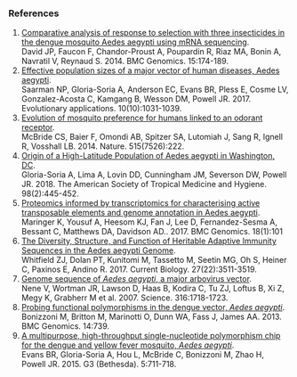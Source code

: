 ### References

1.  [Comparative analysis of response to selection with three
    insecticides in the dengue mosquito Aedes aegypti using mRNA
    sequencing](http://europepmc.org/abstract/MED/24593293).\
    David JP, Faucon F, Chandor-Proust A, Poupardin R, Riaz MA, Bonin A,
    Navratil V, Reynaud S. 2014. BMC Genomics. 15:174-189.
2.  [Effective population sizes of a major vector of human diseases,
    Aedes aegypti](http://europepmc.org/abstract/MED/29151858).\
    Saarman NP, Gloria-Soria A, Anderson EC, Evans BR, Pless E, Cosme
    LV, Gonzalez-Acosta C, Kamgang B, Wesson DM, Powell JR. 2017.
    Evolutionary applications. 10(10):1031-1039.
3.  [Evolution of mosquito preference for humans linked to an odorant
    receptor](http://europepmc.org/abstract/MED/25391959).\
    McBride CS, Baier F, Omondi AB, Spitzer SA, Lutomiah J, Sang R,
    Ignell R, Vosshall LB. 2014. Nature. 515(7526):222.
4.  [Origin of a High-Latitude Population of Aedes aegypti in
    Washington, DC](http://europepmc.org/abstract/MED/29260658).\
    Gloria-Soria A, Lima A, Lovin DD, Cunningham JM, Severson DW, Powell
    JR. 2018. The American Society of Tropical Medicine and Hygiene.
    98(2):445-452.
5.  [Proteomics informed by transcriptomics for characterising active
    transposable elements and genome annotation in Aedes
    aegypti](http://europepmc.org/abstract/MED/28103802).\
    Maringer K, Yousuf A, Heesom KJ, Fan J, Lee D, Fernandez-Sesma A,
    Bessant C, Matthews DA, Davidson AD.. 2017. BMC Genomics. 18(1):101
6.  [The Diversity, Structure, and Function of Heritable Adaptive
    Immunity Sequences in the Aedes aegypti
    Genome](http://europepmc.org/abstract/MED/29129531).\
    Whitfield ZJ, Dolan PT, Kunitomi M, Tassetto M, Seetin MG, Oh S,
    Heiner C, Paxinos E, Andino R. 2017. Current Biology.
    27(22):3511-3519.
7.  [Genome sequence of *Aedes aegypti*, a major arbovirus
    vector](http://europepmc.org/abstract/MED/17510324).\
    Nene V, Wortman JR, Lawson D, Haas B, Kodira C, Tu ZJ, Loftus B, Xi
    Z, Megy K, Grabherr M et al. 2007. Science. 316:1718-1723.
8.  [Probing functional polymorphisms in the dengue vector, *Aedes
    aegypti*](http://europepmc.org/abstract/MED/24168143).\
    Bonizzoni M, Britton M, Marinotti O, Dunn WA, Fass J, James
    AA. 2013. BMC Genomics. 14:739.
9.  [A multipurpose, high-throughput single-nucleotide polymorphism chip
    for the dengue and yellow fever mosquito, *Aedes
    aegypti*](http://europepmc.org/abstract/MED/25721127).\
    Evans BR, Gloria-Soria A, Hou L, McBride C, Bonizzoni M, Zhao H,
    Powell JR. 2015. G3 (Bethesda). 5:711-718.
